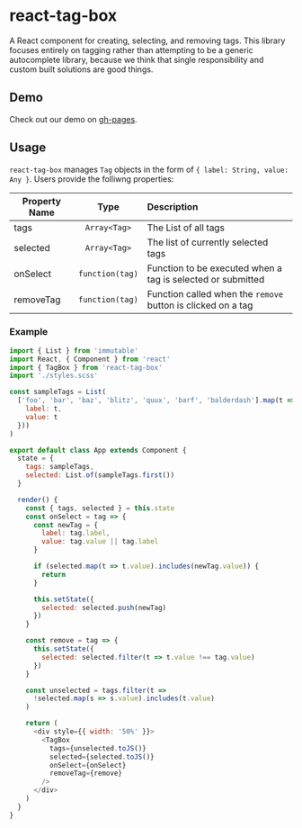# react-tag-box

A React component for creating, selecting, and removing tags. This library focuses entirely on tagging rather than attempting to be a generic autocomplete library, because
we think that single responsibility and custom built solutions are good things. 

## Demo

Check out our demo on [gh-pages](https://sslotsky.github.io/react-tag-box/).

## Usage

`react-tag-box` manages `Tag` objects in the form of `{ label: String, value: Any }`. Users provide the folliwng properties:

Property Name | Type | Description
---|:---:|:---
tags | `Array<Tag>` | The List of all tags
selected | `Array<Tag>` | The list of currently selected tags
onSelect | `function(tag)` | Function to be executed when a tag is selected or submitted
removeTag | `function(tag)` | Function called when the `remove` button is clicked on a tag

### Example

```javascript
import { List } from 'immutable'
import React, { Component } from 'react'
import { TagBox } from 'react-tag-box'
import './styles.scss'

const sampleTags = List(
  ['foo', 'bar', 'baz', 'blitz', 'quux', 'barf', 'balderdash'].map(t => ({
    label: t,
    value: t
  }))
)

export default class App extends Component {
  state = {
    tags: sampleTags,
    selected: List.of(sampleTags.first())
  }

  render() {
    const { tags, selected } = this.state
    const onSelect = tag => {
      const newTag = {
        label: tag.label,
        value: tag.value || tag.label
      }

      if (selected.map(t => t.value).includes(newTag.value)) {
        return
      }

      this.setState({
        selected: selected.push(newTag)
      })
    }

    const remove = tag => {
      this.setState({
        selected: selected.filter(t => t.value !== tag.value)
      })
    }

    const unselected = tags.filter(t =>
      !selected.map(s => s.value).includes(t.value)
    )

    return (
      <div style={{ width: '50%' }}>
        <TagBox
          tags={unselected.toJS()}
          selected={selected.toJS()}
          onSelect={onSelect}
          removeTag={remove}
        />
      </div>
    )
  }
}
```

